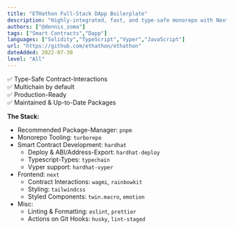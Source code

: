 ```yaml
---
title: "ETHathon Full-Stack DApp Boilerplate"
description: "Highly-integrated, fast, and type-safe monorepo with NextJS, Tailwind, Hardhat, wagmi.sh, and Rainbowkit."
authors: ["@dennis_zoma"]
tags: ["Smart Contracts","Dapp"]
languages: ["Solidity","TypeScript","Vyper","JavaScript"]
url: "https://github.com/ethathon/ethathon"
dateAdded: 2022-07-30
level: "All"
---
```


✅ Type-Safe Contract-Interactions<br/>
✅ Multichain by default<br/>
✅ Production-Ready<br/>
✅ Maintained & Up-to-Date Packages<br/>

**The Stack:**

- Recommended Package-Manager: `pnpm`
- Monorepo Tooling: `turborepo`
- Smart Contract Development: `hardhat`
  - Deploy & ABI/Address-Export: `hardhat-deploy`
  - Typescript-Types: `typechain`
  - Vyper support: `hardhat-vyper`
- Frontend: `next`
  - Contract Interactions: `wagmi`, `rainbowkit`
  - Styling: `tailwindcss`
  - Styled Components: `twin.macro`, `emotion`
- Misc:
  - Linting & Formatting: `eslint`, `prettier`
  - Actions on Git Hooks: `husky`, `lint-staged`
